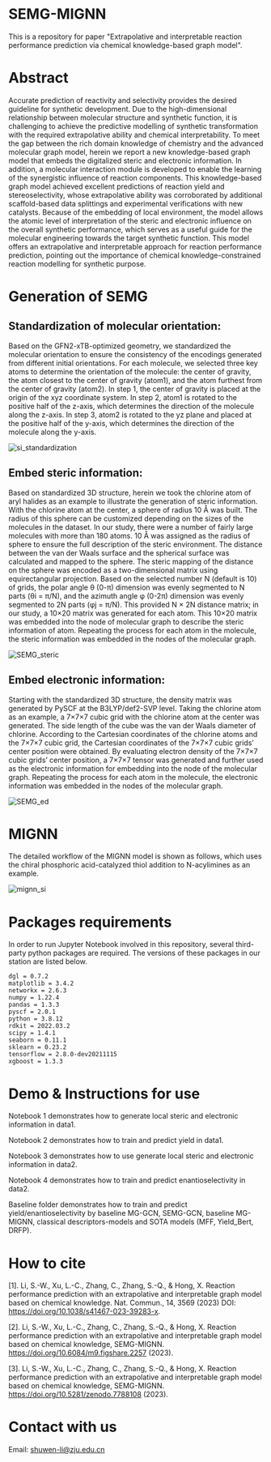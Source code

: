 # SEMG-MIGNN
This is a repository for paper "Extrapolative and interpretable reaction performance prediction via chemical knowledge-based graph model".

# Abstract

Accurate prediction of reactivity and selectivity provides the desired guideline for synthetic development. Due to the high-dimensional relationship between molecular structure and synthetic function, it is challenging to achieve the predictive modelling of synthetic transformation with the required extrapolative ability and chemical interpretability. To meet the gap between the rich domain knowledge of chemistry and the advanced molecular graph model, herein we report a new knowledge-based graph model that embeds the digitalized steric and electronic information. In addition, a molecular interaction module is developed to enable the learning of the synergistic influence of reaction components. This knowledge-based graph model achieved excellent predictions of reaction yield and stereoselectivity, whose extrapolative ability was corroborated by additional scaffold-based data splittings and experimental verifications with new catalysts. Because of the embedding of local environment, the model allows the atomic level of interpretation of the steric and electronic influence on the overall synthetic performance, which serves as a useful guide for the molecular engineering towards the target synthetic function. This model offers an extrapolative and interpretable approach for reaction performance prediction, pointing out the importance of chemical knowledge-constrained reaction modelling for synthetic purpose. 

# Generation of SEMG

## Standardization of molecular orientation:

Based on the GFN2-xTB-optimized geometry, we standardized the molecular orientation to ensure the consistency of the encodings generated from different initial orientations. For each molecule, we selected three key atoms to determine the orientation of the molecule: the center of gravity, the atom closest to the center of gravity (atom1), and the atom furthest from the center of gravity (atom2). In step 1, the center of gravity is placed at the origin of the xyz coordinate system. In step 2, atom1 is rotated to the positive half of the z-axis, which determines the direction of the molecule along the z-axis. In step 3, atom2 is rotated to the yz plane and placed at the positive half of the y-axis, which determines the direction of the molecule along the y-axis.

![si_standardization](https://github.com/Shuwen-Li/SEMG-MIGNN/blob/main/picture/si_standardization.jpg)

## Embed steric information:

Based on standardized 3D structure, herein we took the chlorine atom of aryl halides as an example to illustrate the generation of steric information. With the chlorine atom at the center, a sphere of radius 10 Å was built. The radius of this sphere can be customized depending on the sizes of the molecules in the dataset. In our study, there were a number of fairly large molecules with more than 180 atoms. 10 Å was assigned as the radius of sphere to ensure the full description of the steric environment. The distance between the van der Waals surface and the spherical surface was calculated and mapped to the sphere. The steric mapping of the distance on the sphere was encoded as a two-dimensional matrix using equirectangular projection. Based on the selected number N (default is 10) of grids, the polar angle θ (0-π) dimension was evenly segmented to N parts (θi = π/N), and the azimuth angle φ (0-2π) dimension was evenly segmented to 2N parts (φj = π/N). This provided N × 2N distance matrix; in our study, a 10×20 matrix was generated for each atom. This 10×20 matrix was embedded into the node of molecular graph to describe the steric information of atom. Repeating the process for each atom in the molecule, the steric information was embedded in the nodes of the molecular graph.

![SEMG_steric](https://github.com/Shuwen-Li/SEMG-MIGNN/blob/main/picture/SEMG_steric.jpg)

## Embed electronic information:

Starting with the standardized 3D structure, the density matrix was generated by PySCF at the B3LYP/def2-SVP level. Taking the chlorine atom as an example, a 7×7×7 cubic grid with the chlorine atom at the center was generated. The side length of the cube was the van der Waals diameter of chlorine. According to the Cartesian coordinates of the chlorine atoms and the 7×7×7 cubic grid, the Cartesian coordinates of the 7×7×7 cubic grids’ center position were obtained. By evaluating electron density of the 7×7×7 cubic grids’ center position, a 7×7×7 tensor was generated and further used as the electronic information for embedding into the node of the molecular graph. Repeating the process for each atom in the molecule, the electronic information was embedded in the nodes of the molecular graph.

![SEMG_ed](https://github.com/Shuwen-Li/SEMG-MIGNN/blob/main/picture/SEMG_ed.jpg)

# MIGNN

The detailed workflow of the MIGNN model is shown as follows, which uses the chiral phosphoric acid-catalyzed thiol addition to N-acylimines as an example. 

![mignn_si](https://user-images.githubusercontent.com/71930017/188142704-cbf56a26-f2d0-4d69-a768-44d57d6f3f0d.jpg)

# Packages requirements
In order to run Jupyter Notebook involved in this repository, several third-party python packages are required. The versions of these packages in our station are listed below.
```
dgl = 0.7.2
matplotlib = 3.4.2
networkx = 2.6.3
numpy = 1.22.4  
pandas = 1.3.3 
pyscf = 2.0.1
python = 3.8.12
rdkit = 2022.03.2   
scipy = 1.4.1 
seaborn = 0.11.1 
sklearn = 0.23.2  
tensorflow = 2.8.0-dev20211115
xgboost = 1.3.3 
```

# Demo & Instructions for use


Notebook 1 demonstrates how to generate local steric and electronic information in data1.

Notebook 2 demonstrates how to train and predict yield in data1.

Notebook 3 demonstrates how to use generate local steric and electronic information in data2.

Notebook 4 demonstrates how to train and predict enantioselectivity in data2.

Baseline folder demonstrates how to train and predict yield/enantioselectivity by baseline MG-GCN, SEMG-GCN, baseline MG-MIGNN, classical descriptors-models and SOTA models (MFF, Yield_Bert, DRFP).


# How to cite
[1]. Li, S.-W., Xu, L.-C., Zhang, C., Zhang, S.-Q., & Hong, X. Reaction performance prediction with an extrapolative and interpretable graph model based on chemical knowledge. Nat. Commun., 14, 3569 (2023) DOI: https://doi.org/10.1038/s41467-023-39283-x. 

[2]. Li, S.-W., Xu, L.-C., Zhang, C., Zhang, S.-Q., & Hong, X. Reaction performance prediction with an extrapolative and interpretable graph model based on chemical knowledge, SEMG-MIGNN. https://doi.org/10.6084/m9.figshare.2257 (2023).

[3]. Li, S.-W., Xu, L.-C., Zhang, C., Zhang, S.-Q., & Hong, X. Reaction performance prediction with an extrapolative and interpretable graph model based on chemical knowledge, SEMG-MIGNN. https://doi.org/10.5281/zenodo.7788108 (2023).

# Contact with us
Email: shuwen-li@zju.edu.cn
